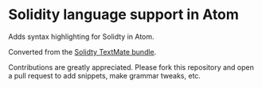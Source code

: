 # Solidity language support in Atom

Adds syntax highlighting for Solidty in Atom.

Converted from the [Solidty TextMate bundle](https://github.com/davesag/Solidity.tmbundle).

Contributions are greatly appreciated. Please fork this repository and open a pull request to add snippets, make grammar tweaks, etc.
